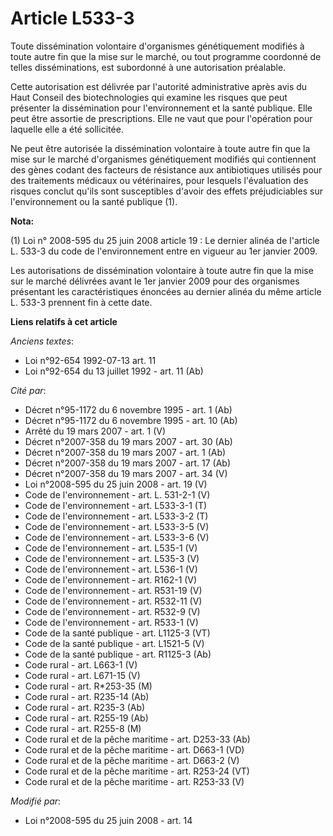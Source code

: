 # Article L533-3

Toute dissémination volontaire d'organismes génétiquement modifiés à toute autre fin que la mise sur le marché, ou tout
programme coordonné de telles disséminations, est subordonné à une autorisation préalable.

Cette autorisation est délivrée par l'autorité administrative après avis du Haut Conseil des biotechnologies qui examine les
risques que peut présenter la dissémination pour l'environnement et la santé publique. Elle peut être assortie de
prescriptions. Elle ne vaut que pour l'opération pour laquelle elle a été sollicitée.

Ne peut être autorisée la dissémination volontaire à toute autre fin que la mise sur le marché d'organismes génétiquement
modifiés qui contiennent des gènes codant des facteurs de résistance aux antibiotiques utilisés pour des traitements médicaux
ou vétérinaires, pour lesquels l'évaluation des risques conclut qu'ils sont susceptibles d'avoir des effets préjudiciables
sur l'environnement ou la santé publique (1).

**Nota:**

(1) Loi n° 2008-595 du 25 juin 2008 article 19 : Le dernier alinéa de l'article L. 533-3 du code de l'environnement entre en
vigueur au 1er janvier 2009.

Les autorisations de dissémination volontaire à toute autre fin que la mise sur le marché délivrées avant le 1er janvier 2009
pour des organismes présentant les caractéristiques énoncées au dernier alinéa du même article L. 533-3 prennent fin à cette
date.

**Liens relatifs à cet article**

_Anciens textes_:

  - Loi n°92-654 1992-07-13 art. 11
  - Loi n°92-654 du 13 juillet 1992 - art. 11 (Ab)

_Cité par_:

  - Décret n°95-1172 du 6 novembre 1995 - art. 1 (Ab)
  - Décret n°95-1172 du 6 novembre 1995 - art. 10 (Ab)
  - Arrêté du 19 mars 2007 - art. 1 (V)
  - Décret  n°2007-358 du 19 mars 2007 - art. 30 (Ab)
  - Décret n°2007-358 du 19 mars 2007 - art. 1 (Ab)
  - Décret n°2007-358 du 19 mars 2007 - art. 17 (Ab)
  - Décret n°2007-358 du 19 mars 2007 - art. 34 (V)
  - Loi n°2008-595 du 25 juin 2008 - art. 19 (V)
  - Code de l'environnement - art. L. 531-2-1 (V)
  - Code de l'environnement - art. L533-3-1 (T)
  - Code de l'environnement - art. L533-3-2 (T)
  - Code de l'environnement - art. L533-3-5 (V)
  - Code de l'environnement - art. L533-3-6 (V)
  - Code de l'environnement - art. L535-1 (V)
  - Code de l'environnement - art. L535-3 (V)
  - Code de l'environnement - art. L536-1 (V)
  - Code de l'environnement - art. R162-1 (V)
  - Code de l'environnement - art. R531-19 (V)
  - Code de l'environnement - art. R532-11 (V)
  - Code de l'environnement - art. R532-9 (V)
  - Code de l'environnement - art. R533-1 (V)
  - Code de la santé publique - art. L1125-3 (VT)
  - Code de la santé publique - art. L1521-5 (V)
  - Code de la santé publique - art. R1125-3 (Ab)
  - Code rural - art. L663-1 (V)
  - Code rural - art. L671-15 (V)
  - Code rural - art. R*253-35 (M)
  - Code rural - art. R235-14 (Ab)
  - Code rural - art. R235-3 (Ab)
  - Code rural - art. R255-19 (Ab)
  - Code rural - art. R255-8 (M)
  - Code rural et de la pêche maritime - art. D253-33 (Ab)
  - Code rural et de la pêche maritime - art. D663-1 (VD)
  - Code rural et de la pêche maritime - art. D663-2 (V)
  - Code rural et de la pêche maritime - art. R253-24 (VT)
  - Code rural et de la pêche maritime - art. R253-33 (V)

_Modifié par_:

  - Loi n°2008-595 du 25 juin 2008 - art. 14
